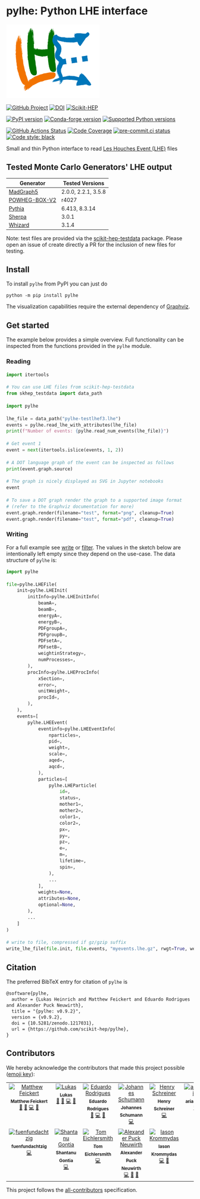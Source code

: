 # pylhe: Python LHE interface

<img src="https://raw.githubusercontent.com/scikit-hep/pylhe/main/docs/_static/img/pylhe-logo.png" alt="pylhe logo" width="250"/>

[![GitHub Project](https://img.shields.io/badge/GitHub--blue?style=social&logo=GitHub)](https://github.com/scikit-hep/pylhe)
[![DOI](https://zenodo.org/badge/DOI/10.5281/zenodo.1217031.svg)](https://doi.org/10.5281/zenodo.1217031)
[![Scikit-HEP](https://scikit-hep.org/assets/images/Scikit--HEP-Project-blue.svg)](https://scikit-hep.org/)

[![PyPI version](https://img.shields.io/pypi/v/pylhe.svg)](https://pypi.org/project/pylhe/)
[![Conda-forge version](https://img.shields.io/conda/vn/conda-forge/pylhe.svg)](https://github.com/conda-forge/pylhe-feedstock)
[![Supported Python versions](https://img.shields.io/pypi/pyversions/pylhe.svg)](https://pypi.org/project/pylhe/)

[![GitHub Actions Status](https://github.com/scikit-hep/pylhe/actions/workflows/ci.yml/badge.svg)](https://github.com/scikit-hep/pylhe/actions/workflows/ci.yml?query=branch%3Amain)
[![Code Coverage](https://codecov.io/gh/scikit-hep/pylhe/branch/main/graph/badge.svg)](https://app.codecov.io/gh/scikit-hep/pylhe/tree/main)
[![pre-commit.ci status](https://results.pre-commit.ci/badge/github/scikit-hep/pylhe/main.svg)](https://results.pre-commit.ci/latest/github/scikit-hep/pylhe/main)
[![Code style: black](https://img.shields.io/badge/code%20style-black-000000.svg)](https://github.com/psf/black)

Small and thin Python interface to read [Les Houches Event (LHE)](https://inspirehep.net/record/725284) files


## Tested Monte Carlo Generators' LHE output

| Generator                                      | Tested Versions       |
|------------------------------------------------|-----------------------|
| [MadGraph5](https://launchpad.net/mg5amcnlo)   | 2.0.0, 2.2.1, 3.5.8   |
| [POWHEG-BOX-V2](http://powhegbox.mib.infn.it/) | r4027                 |
| [Pythia](https://pythia.org/)                  | 6.413, 8.3.14         |
| [Sherpa](https://sherpa-team.gitlab.io/)       | 3.0.1                 |
| [Whizard](https://whizard.hepforge.org/)       | 3.1.4                 |

Note: test files are provided via the [scikit-hep-testdata](https://github.com/scikit-hep/scikit-hep-testdata) package. Please open an issue of create directly a PR for the inclusion of new files for testing.
## Install

To install `pylhe` from PyPI you can just do

```
python -m pip install pylhe
```

The visualization capabilities require the external dependency of [Graphviz](https://graphviz.org/).

## Get started

The example below provides a simple overview.
Full functionality can be inspected from the functions provided in the `pylhe` module.

### Reading

```python
import itertools

# You can use LHE files from scikit-hep-testdata
from skhep_testdata import data_path

import pylhe

lhe_file = data_path("pylhe-testlhef3.lhe")
events = pylhe.read_lhe_with_attributes(lhe_file)
print(f"Number of events: {pylhe.read_num_events(lhe_file)}")

# Get event 1
event = next(itertools.islice(events, 1, 2))

# A DOT language graph of the event can be inspected as follows
print(event.graph.source)

# The graph is nicely displayed as SVG in Jupyter notebooks
event

# To save a DOT graph render the graph to a supported image format
# (refer to the Graphviz documentation for more)
event.graph.render(filename="test", format="png", cleanup=True)
event.graph.render(filename="test", format="pdf", cleanup=True)
```

### Writing

For a full example see [write](examples/write_monte_carlo_example.ipynb) or [filter](examples/filter_events_example.ipynb).
The values in the sketch below are intentionally left empty since they depend on the use-case.
The data structure of `pylhe` is:

```python
import pylhe

file=pylhe.LHEFile(
    init=pylhe.LHEInit(
        initInfo=pylhe.LHEInitInfo(
            beamA=,
            beamB=,
            energyA=,
            energyB=,
            PDFgroupA=,
            PDFgroupB=,
            PDFsetA=,
            PDFsetB=,
            weightinStrategy=,
            numProcesses=,
        ),
        procInfo=pylhe.LHEProcInfo(
            xSection=,
            error=,
            unitWeight=,
            procId=,
        ),
    ),
    events=[
        pylhe.LHEEvent(
            eventinfo=pylhe.LHEEventInfo(
                nparticles=,
                pid=,
                weight=,
                scale=,
                aqed=,
                aqcd=,
            ),
            particles=[
                pylhe.LHEParticle(
                    id=,
                    status=,
                    mother1=,
                    mother2=,
                    color1=,
                    color2=,
                    px=,
                    py=,
                    pz=,
                    e=,
                    m=,
                    lifetime=,
                    spin=,
                ),
                ...
            ],
            weights=None,
            attributes=None,
            optional=None,
        ),
        ...
    ]
)

# write to file, compressed if gz/gzip suffix
write_lhe_file(file.init, file.events, "myevents.lhe.gz", rwgt=True, weights=False)

```


## Citation

The preferred BibTeX entry for citation of `pylhe` is

```
@software{pylhe,
  author = {Lukas Heinrich and Matthew Feickert and Eduardo Rodrigues and Alexander Puck Neuwirth},
  title = "{pylhe: v0.9.2}",
  version = {v0.9.2},
  doi = {10.5281/zenodo.1217031},
  url = {https://github.com/scikit-hep/pylhe},
}
```

## Contributors

We hereby acknowledge the contributors that made this project possible ([emoji key](https://allcontributors.org/docs/en/emoji-key)):
<!-- ALL-CONTRIBUTORS-LIST:START - Do not remove or modify this section -->
<!-- prettier-ignore-start -->
<!-- markdownlint-disable -->
<table>
  <tbody>
    <tr>
      <td align="center" valign="top" width="14.28%"><a href="http://www.matthewfeickert.com/"><img src="https://avatars.githubusercontent.com/u/5142394?v=4?s=100" width="100px;" alt="Matthew Feickert"/><br /><sub><b>Matthew Feickert</b></sub></a><br /><a href="#maintenance-matthewfeickert" title="Maintenance">🚧</a> <a href="#design-matthewfeickert" title="Design">🎨</a> <a href="https://github.com/scikit-hep/pylhe/commits?author=matthewfeickert" title="Code">💻</a> <a href="https://github.com/scikit-hep/pylhe/commits?author=matthewfeickert" title="Documentation">📖</a></td>
      <td align="center" valign="top" width="14.28%"><a href="http://www.lukasheinrich.com"><img src="https://avatars.githubusercontent.com/u/2318083?v=4?s=100" width="100px;" alt="Lukas"/><br /><sub><b>Lukas</b></sub></a><br /><a href="#maintenance-lukasheinrich" title="Maintenance">🚧</a> <a href="#design-lukasheinrich" title="Design">🎨</a> <a href="https://github.com/scikit-hep/pylhe/commits?author=lukasheinrich" title="Code">💻</a> <a href="https://github.com/scikit-hep/pylhe/commits?author=lukasheinrich" title="Documentation">📖</a></td>
      <td align="center" valign="top" width="14.28%"><a href="http://cern.ch/eduardo.rodrigues"><img src="https://avatars.githubusercontent.com/u/5013581?v=4?s=100" width="100px;" alt="Eduardo Rodrigues"/><br /><sub><b>Eduardo Rodrigues</b></sub></a><br /><a href="#maintenance-eduardo-rodrigues" title="Maintenance">🚧</a> <a href="https://github.com/scikit-hep/pylhe/commits?author=eduardo-rodrigues" title="Code">💻</a> <a href="https://github.com/scikit-hep/pylhe/commits?author=eduardo-rodrigues" title="Documentation">📖</a></td>
      <td align="center" valign="top" width="14.28%"><a href="https://github.com/8me"><img src="https://avatars.githubusercontent.com/u/17862090?v=4?s=100" width="100px;" alt="Johannes Schumann"/><br /><sub><b>Johannes Schumann</b></sub></a><br /><a href="https://github.com/scikit-hep/pylhe/commits?author=8me" title="Code">💻</a></td>
      <td align="center" valign="top" width="14.28%"><a href="http://iscinumpy.dev"><img src="https://avatars.githubusercontent.com/u/4616906?v=4?s=100" width="100px;" alt="Henry Schreiner"/><br /><sub><b>Henry Schreiner</b></sub></a><br /><a href="https://github.com/scikit-hep/pylhe/commits?author=henryiii" title="Code">💻</a></td>
      <td align="center" valign="top" width="14.28%"><a href="https://github.com/ariaradick"><img src="https://avatars.githubusercontent.com/u/53235605?v=4?s=100" width="100px;" alt="ariaradick"/><br /><sub><b>ariaradick</b></sub></a><br /><a href="https://github.com/scikit-hep/pylhe/commits?author=ariaradick" title="Code">💻</a></td>
      <td align="center" valign="top" width="14.28%"><a href="https://github.com/jhgoh"><img src="https://avatars.githubusercontent.com/u/4388926?v=4?s=100" width="100px;" alt="Junghwan John Goh"/><br /><sub><b>Junghwan John Goh</b></sub></a><br /><a href="https://github.com/scikit-hep/pylhe/commits?author=jhgoh" title="Code">💻</a></td>
    </tr>
    <tr>
      <td align="center" valign="top" width="14.28%"><a href="https://github.com/fuenfundachtzig"><img src="https://avatars.githubusercontent.com/u/8006302?v=4?s=100" width="100px;" alt="fuenfundachtzig"/><br /><sub><b>fuenfundachtzig</b></sub></a><br /><a href="https://github.com/scikit-hep/pylhe/commits?author=fuenfundachtzig" title="Code">💻</a></td>
      <td align="center" valign="top" width="14.28%"><a href="https://shantanu-gontia.github.io"><img src="https://avatars.githubusercontent.com/u/4872525?v=4?s=100" width="100px;" alt="Shantanu Gontia"/><br /><sub><b>Shantanu Gontia</b></sub></a><br /><a href="https://github.com/scikit-hep/pylhe/commits?author=shantanu-gontia" title="Code">💻</a></td>
      <td align="center" valign="top" width="14.28%"><a href="https://github.com/tomeichlersmith"><img src="https://avatars.githubusercontent.com/u/31970302?v=4?s=100" width="100px;" alt="Tom Eichlersmith"/><br /><sub><b>Tom Eichlersmith</b></sub></a><br /><a href="https://github.com/scikit-hep/pylhe/commits?author=tomeichlersmith" title="Code">💻</a></td>
      <td align="center" valign="top" width="14.28%"><a href="https://github.com/APN-Pucky"><img src="https://avatars.githubusercontent.com/u/4533248?v=4?s=100" width="100px;" alt="Alexander Puck Neuwirth"/><br /><sub><b>Alexander Puck Neuwirth</b></sub></a><br /><a href="https://github.com/scikit-hep/pylhe/commits?author=APN-Pucky" title="Code">💻</a> <a href="https://github.com/scikit-hep/pylhe/commits?author=APN-Pucky" title="Documentation">📖</a> <a href="#maintenance-APN-Pucky" title="Maintenance">🚧</a></td>
      <td align="center" valign="top" width="14.28%"><a href="https://github.com/ikrommyd"><img src="https://avatars.githubusercontent.com/u/82155404?v=4?s=100" width="100px;" alt="Iason Krommydas"/><br /><sub><b>Iason Krommydas</b></sub></a><br /><a href="https://github.com/scikit-hep/pylhe/commits?author=ikrommyd" title="Code">💻</a> <a href="https://github.com/scikit-hep/pylhe/commits?author=ikrommyd" title="Documentation">📖</a></td>
    </tr>
  </tbody>
</table>

<!-- markdownlint-restore -->
<!-- prettier-ignore-end -->

<!-- ALL-CONTRIBUTORS-LIST:END -->

This project follows the [all-contributors](https://github.com/all-contributors/all-contributors) specification.
